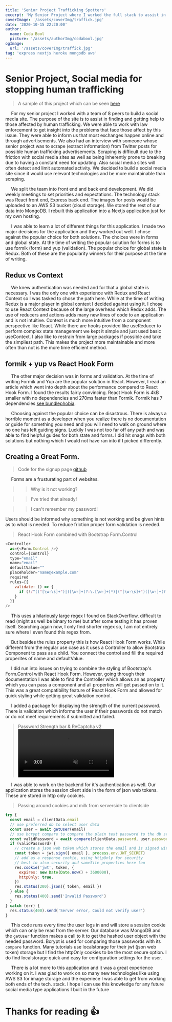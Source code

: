 ```yaml
---
title: 'Senior Project Trafficking Spotters'
excerpt: 'My Senior Project where I worked the full stack to assist in finding and getting help to those affected by human trafficking.'
coverImage: '/assets/coverImg/traffick.jpg'
date: '2020-10-15 22:20:00'
author:
  name: Coda Bool
  picture: '/assets/authorImg/codabool.jpg'
ogImage:
  url: '/assets/coverImg/traffick.jpg'
tag: 'express nextjs heroku mongodb aws'
---
```


# Senior Project, Social media for stopping human trafficking
> A sample of this project which can be seen [here](https://codabool.com/projects/6)

&emsp;
For my senior project I worked with a team of 8 peers to build a social media site.
The purpose of the site is to assist in finding and getting help to those affected by human trafficking.
We were able to work with law enforcement to get insight into the problems that face those affect by this issue.
They were able to inform us that most exchanges happen online and through advertisements.
We also had an interview with someone whose senior project was to scrape (extract information) from Twitter posts for possible human trafficking advertisements.
Scraping is difficult due to the friction with social media sites as well as being inherently prone to breaking due to having a constant need for updating.
Also social media sites will often detect and limit automated activity.
We decided to build a social media site since it would use relevant technologies and be more maintainable than scraping.

&emsp;
We split the team into front end and back end development.
We did weekly meetings to set priorities and expectations.
The technology stack was React front end, Express back end.
The images for posts would be uploaded to an AWS S3 bucket (cloud storage).
We stored the rest of our data into MongoDB.
I rebuilt this application into a Nextjs application just for my own hosting.

&emsp;
I was able to learn a lot of different things for this application.
I made two major decisions for the application and they worked out well.
I chose against the popular choice for both solutions.
The choices were in forms and global state.
At the time of writing the popular solution for forms is to use formik (form) and yup (validation).
The popular choice for global state is Redux.
Both of these are the popularity winners for their purpose at the time of writing.

## Redux vs Context
&emsp;
We knew authentication was needed and for that a global state is necessary.
I was the only one with experience with Redux and React Context so I was tasked to chose the path here.
While at the time of writing Redux is a major player in global context I decided against using it.
I chose to use React Context because of the large overhead which Redux adds.
The use of reducers and actions adds many new lines of code to an application and is not intuitive.
Context is much more intuitive from a component perspective like React.
While there are hooks provided like useReducer to perform complex state management we kept it simple and just used basic useContext.
I also like to restrain from large packages if possible and take the simpliest path.
This makes the project more maintainable and more often than not is the more time efficient method.

## formik + yup vs React Hook Form
&emsp;
The other major decision was in forms and validation.
At the time of writing Formik and Yup are the popular solution in React.
However, I read an article which went into depth about the performance compared to React Hook Form.
I found the results fairly convincing.
React Hook Form is 4kB smaller with no dependencies and 270ms faster than Formik.
Formik has 7 dependencies [see bundlephobia](https://bundlephobia.com/result?p=formik).

&emsp;
Choosing against the popular choice can be disastrous.
There is always a horrible moment as a developer when you realize there is no documentation or guide for something you need and you will need to walk on ground where no one has left guiding signs.
Luckily I was not too far off any path and was able to find helpful guides for both state and forms.
I did hit snags with both solutions but nothing which I would not have ran into if I picked differently.

## Creating a Great Form.
> Code for the signup page [github](https://github.com/CodaBool/nextjs-social-heroku/blob/main/pages/signup.js)

&emsp;
Forms are a frusturating part of websites.

>> Why is it not working?

>> I've tried that already!

>> I can't remember my password!

Users should be informed why something is not working and be given hints as to what is needed.
To reduce friction proper form validation is needed.

> React Hook Form combined with Bootstrap Form.Control
```JavaScript
<Controller 
  as={<Form.Control />} 
  control={control} 
  type="email"
  name="email"
  defaultValue=""
  placeholder="name@example.com"
  required
  rules={{
    validate: () => {
      if (!/^(("[\w-\s]+")|([\w-]+(?:\.[\w-]+)*)|("[\w-\s]+")([\w-]+(?:\.[\w-]+)*))(@((?:[\w-]+\.)*\w[\w-]{0,66})\.([a-z]{2,6}(?:\.[a-z]{2})?)$)|(@\[?((25[0-5]\.|2[0-4][0-9]\.|1[0-9]{2}\.|[0-9]{1,2}\.))((25[0-5]|2[0-4][0-9]|1[0-9]{2}|[0-9]{1,2})\.){2}(25[0-5]|2[0-4][0-9]|1[0-9]{2}|[0-9]{1,2})\]?$)/.test(getValues("email"))) return false
    }
  }}
/>
```

&emsp;
This uses a hilariously large regex I found on StackOverflow, difficult to read (might as well be binary to me) but after some testing it has proven itself. 
Searching again now, I only find shorter regex so, I am not entirely sure where I even found this regex from.

&emsp;
But besides the rules property this is how React Hook Form works.
While different from the regular use case as it uses a Controller to allow Bootstrap Component to pass as a child.
You connect the control and fill the required properites of name and defaultValue.

&emsp;
I did run into issues on trying to combine the styling of Bootstrap's Form.Control with React Hook Form.
However, going through their documentation I was able to find the Controller which allows an as property which you can pass a component and all properties will get passed on to it.
This was a great compatibility feature of React Hook Form and allowed for quick styling while getting great validation control.

&emsp;
I added a package for displaying the strength of the current password.
There is validation which informs the user if their passwords do not match or do not meet requirements if submitted and failed.

> Password Strength bar & ReCaptcha v2
<video autoplay loop muted src="/assets/byPost/12/form.mp4"></video>

&emsp;
I was able to work on the backend for it's authentication as well.
Our application stores the session client side in the form of json web tokens.
These are stored in http only cookies.

> Passing around cookies and milk from serverside to clientside
```JavaScript
try {
  const email = clientData.email
  // use preferred db to select user data
  const user = await getUser(email)
  // use bcrypt compare to compare the plain text password to the db stored hash
  const validPassword = await compare(clientData.password, user.password)
  if (validPassword) {
    // create a json web token which stores the email and is signed with a secret
    const token = jwt.sign({ email }, process.env.JWT_SECRET)
    // add as a response cookie, using httpOnly for security
    // best to also security and sameSite properties here too
    res.cookie('jwt', token, {
      expires: new Date(Date.now() + 3600000),
      httpOnly: true,
    })
    res.status(200).json({ token, email })
  } else {
    res.status(400).send('Invalid Password')
  }
} catch (err) {
  res.status(400).send('Server error, Could not verify user')
}
```

&emsp;
This code runs every time the user logs in and will store a session cookie which can only be read from the server.
Our database was MongoDB and the `getUser` function makes a call to it to get the hashed user object with the needed password.
Bcrypt is used for comparing those passwords with its `compare` function.
Many tutorials use localstorage for their jwt (json web token) storage but I find the httpOnly cookies to be the most secure option.
I do find localstorage quick and easy for configuration settings for the user.

&emsp;
There is a lot more to this application and it was a great experience working on it.
I was glad to work on so many new technologies like using AWS S3 for image storage and the experiece I was able to get from working both ends of the tech. stack.
I hope I can use this knowledge for any future social media type applications I built in the future

# Thanks for reading 👍
